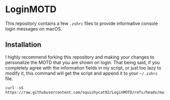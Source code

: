 # LoginMOTD
This repository contains a few `.zshrc` files to provide informative console login messages on macOS.

## Installation
I highly recommend forking this repository and making your changes to personalize the MOTD that you are shown on login. That being said, if you completely agree with the information fields in my script, or just too lazy to modify it, this command will get the script and append it to your `~/.zshrc` file.

```shell
curl -sS https://raw.githubusercontent.com/squishycat92/LoginMOTD/refs/heads/main/motd.sh
```
